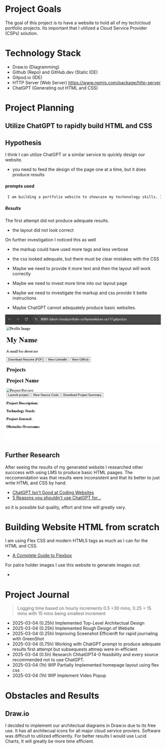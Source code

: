 # Project Goals

The goal of this project is to have a website to hold all of my tech/cloud portfolio projects.
Its important that I utilized a Cloud Service Provider (CSPs) solution. 

# Technology Stack

- Draw.io (Diagramming)
- Github (Repo) and GitHub.dev (Static IDE)
- Gitpod.io (IDE)
- HTTP Server (Web Server) https://www.npmjs.com/package/http-server
- ChatGPT (Generating out HTML and CSS)



# Project Planning

## Utilize ChatGPT to rapidly build HTML and CSS 

## Hypothesis 

I think I can utilize ChatGPT or a similar service to quickly design our website. 

- you need to feed the design of the page one at a time, but it does produce results

#### prompts used

```txt
 I am building a portfolio website to showcase my techonology skills. I would like to create HTML markup and CSS for the designs provides. Please use flexbox and dont use absolutes or fixed values. I will provide you an image, and then I only wan the html back first. After I provided you all of my images, I will then ask for the css which will be applied to all pages. 
```
##### Results
The first attempt did not produce adequate results.
- the layout did not look correct

On further investigation I noticed this as well 
- the markup could have used more tags and less verbose
- the css looked adequate, but there must be clear mistakes with the CSS 




- Maybe we need to provide it more text and then the layout will work correctly
- Maybe we need to invest more time into our layout page
- Maybe we need to investigate the markup and css provide it bette instructions
- Maybe ChatGPT cannot adequately produce basic websites.


![Best Sample](docs/assets/2025-03-04%20Project.jpg)

## Further Research 

After seeing the results of my generated website I researched other succcess with using LMS to produce basic HTML paages.
The reccomendation was that results were inconsistent and that its better to just write HTML and CSS by hand.

- [ChatGPT Isn't Good at Coding Websites](https://medium.com/@alexagboolacodes/chatgpt-sucks-at-coding-websites-86420daa32fb)
- [5 Reasons you shouldn't use ChatGPT for...](https://good2bsocial.com/5-reasons-you-shouldnt-use-chatgpt-to-create-your-law-firms-website-content/) 


so it is possible but quality, effort and time will greatly vary. 

# Building Website HTML from scratch 

I am using Flex CSS and modern HTML5 tags as much as I can for the HTML and CSS.

- [A Complete Guide to Flexbox](https://css-tricks.com/snippets/css/a-guide-to-flexbox/)

For palce holder images I use this website to generate images out:

- [](https://placehold.co/) 

# Project Journal

> Logging time based on hourly increments 0.5 =30 mins, 0.25 = 15 mins with 15 mins being smallest increment

- 2025-03-04 (0.25h) Implemented Top-Level Architectual Design 
- 2025-03-04 (0.25h) Implemented Rough Design of Website 
- 2025-03-04 (0.25h) Improving Sceenshot Efficienft for rapid journaling with GreenShot
- 2025-03-04 (0.75h) Working with ChatGPT prompt to produce adequate results first attempt but subsequests attmep were in-efficient
- 2025-03-04 (0.5h) Research ChhatGPT4-0 feasibility and every source recommended not to use ChatGPT.
- 2025-03-04 (1h) WIP Partially Implemented homepage layout using flex css
- 2025-03-04 (1h) WIP Implement Video Popup


# Obstacles and Results

## Draw.io 

I decided to implement our architectual diagrams in Draw.io due to its free use. It has all architecual icons for all major cloud service proviers. Software was difficult to utilized efficiently. For better results I would use Lucid Charts, It will greatly be more time efficient. 